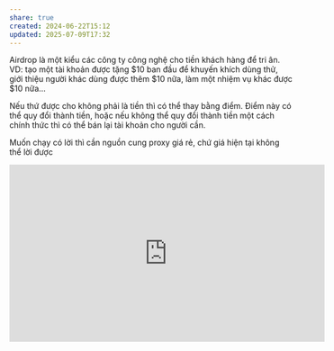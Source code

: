 ```yaml
---
share: true
created: 2024-06-22T15:12
updated: 2025-07-09T17:32
---
```

Airdrop là một kiểu các công ty công nghệ cho tiền khách hàng để tri ân. VD: tạo một tài khoản được tặng $10 ban đầu để khuyến khích dùng thử, giới thiệu người khác dùng được thêm $10 nữa, làm một nhiệm vụ khác được $10 nữa…

Nếu thứ được cho không phải là tiền thì có thể thay bằng điểm. Điểm này có thể quy đổi thành tiền, hoặc nếu không thể quy đổi thành tiền một cách chính thức thì có thể bán lại tài khoản cho người cần.

Muốn chạy có lời thì cần nguồn cung proxy giá rẻ, chứ giá hiện tại không thể lời được

<iframe width="560" height="315" src="https://www.youtube.com/embed/6KREn8PNmbw?si=5Dfc_Ai7ymJV6R25" title="YouTube video player" frameborder="0" allow="accelerometer; autoplay; clipboard-write; encrypted-media; gyroscope; picture-in-picture; web-share" referrerpolicy="strict-origin-when-cross-origin" allowfullscreen></iframe>
